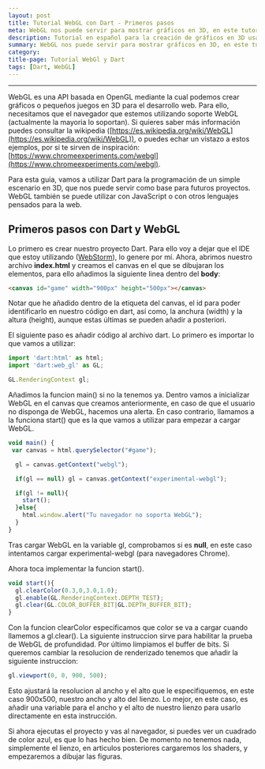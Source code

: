 ```yaml
---
layout: post
title: Tutorial WebGL con Dart - Primeros pasos
meta: WebGL nos puede servir para mostrar gráficos en 3D, en este tutorial enseño como empezar a usarlo con Dart 
description: Tutorial en español para la creación de gráficos en 3D usando WebGL y Dart.
summary: WebGL nos puede servir para mostrar gráficos en 3D, en este tutorial enseño como empezar a usarlo con Dart 
category:
title-page: Tutorial WebGl y Dart
tags: [Dart, WebGL]
---
```


***

WebGL es una API basada en OpenGL mediante la cual podemos crear gráficos o pequeños juegos en 3D para el desarrollo web. Para ello, necesitamos que el navegador que estemos utilizando
soporte WebGL (actualmente la mayoria lo soportan). Si quieres saber más información puedes consultar la wikipedia ([https://es.wikipedia.org/wiki/WebGL](https://es.wikipedia.org/wiki/WebGL)),
o puedes echar un vistazo a estos ejemplos, por si te sirven de inspiración: [https://www.chromeexperiments.com/webgl](https://www.chromeexperiments.com/webgl).

Para esta guia, vamos a utilizar Dart para la programación
de un simple escenario en 3D, que nos puede servir como base para futuros proyectos. WebGL también se puede utilizar con JavaScript o con otros lenguajes 
pensados para la web.

<h2>Primeros pasos con Dart y WebGL</h2>

Lo primero es crear nuestro proyecto Dart. Para ello voy a dejar que el IDE que estoy utilizando ([WebStorm](https://www.jetbrains.com/webstorm/])), lo genere por mí.
Ahora, abrimos nuestro archivo <b>index.html</b> y creamos el canvas en el que se dibujaran los elementos, para ello añadimos la siguiente linea dentro del <b>body</b>:

```html
<canvas id="game" width="900px" height="500px"></canvas>
```

Notar que he añadido dentro de la etiqueta del canvas, el id para poder identificarlo en nuestro código en dart, así como, la anchura (width) y la altura (height), aunque estas últimas se pueden añadir a posteriori.

El siguiente paso es añadir código al archivo dart. Lo primero es importar lo que vamos a utilizar:

```JavaScript
import 'dart:html' as html;
import 'dart:web_gl' as GL;

GL.RenderingContext gl;
```
Añadimos la funcion main() si no la tenemos ya. Dentro vamos a inicializar WebGL en el canvas que creamos anteriormente, en caso de que el usuario no disponga de WebGL, hacemos una alerta.
En caso contrario, llamamos a la funciona start() que es la que vamos a utilizar para empezar a cargar WebGL.

```JavaScript
void main() {
 var canvas = html.querySelector("#game");

  gl = canvas.getContext("webgl");

  if(gl == null) gl = canvas.getContext("experimental-webgl");

  if(gl != null){
    start();
  }else{
    html.window.alert("Tu navegador no soporta WebGL");
  }
}
```
Tras cargar WebGL en la variable gl, comprobamos si es <b>null</b>, en este caso intentamos cargar experimental-webgl (para navegadores Chrome).

Ahora toca implementar la funcion start().

```JavaScript
void start(){
  gl.clearColor(0.3,0,3.0,1.0);
  gl.enable(GL.RenderingContext.DEPTH_TEST);
  gl.clear(GL.COLOR_BUFFER_BIT|GL.DEPTH_BUFFER_BIT);
}
```
Con la funcion clearColor especificamos que color se va a cargar cuando llamemos a gl.clear(). La siguiente instruccion sirve para habilitar la prueba de WebGL de profundidad.
Por último limpiamos el buffer de bits. Si queremos cambiar la resolucion de renderizado tenemos que añadir la siguiente instruccion:

```JavaScript
gl.viewport(0, 0, 900, 500);
```
Esto ajustará la resolucion al ancho y el alto que le especifiquemos, en este caso 900x500, nuestro ancho y alto del lienzo. Lo mejor, en este caso, es 
añadir una variable para el ancho y el alto de nuestro lienzo para usarlo directamente en esta instrucción.


Si ahora ejecutas el proyecto y vas al navegador, si puedes ver un cuadrado de color azul, es que lo has hecho bien. De momento no tenemos nada, simplemente el lienzo, en 
articulos posteriores cargaremos los shaders, y empezaremos a dibujar las figuras. 






